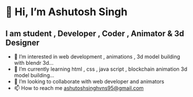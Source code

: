   #                                                               👋 Hi, I’m Ashutosh Singh
  
  ## I am student , Developer , Coder , Animator & 3d Designer
- 👀 I’m interested in web development , animations , 3d model building with blendr 3d...
- 🌱 I’m currently learning html , css , java script , blockchain animation 3d model building...
- 💞️ I’m looking to collaborate with web developer and animators
- 📫 How to reach me ashutoshsinghvns95@gmail.com

<!---
ashutosh2720/ashutosh2720 is a ✨ special ✨ repository because its `README.md` (this file) appears on your GitHub profile.
You can click the Preview link to take a look at your changes.
--->
